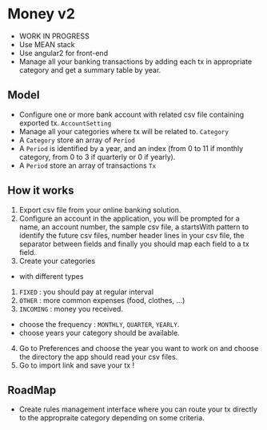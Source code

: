 # Money v2
* WORK IN PROGRESS
* Use MEAN stack
* Use angular2 for front-end
* Manage all your banking transactions by adding each tx in appropriate category and get a summary table by year.

## Model

* Configure one or more bank account with related csv file containing exported tx. `AccountSetting`
* Manage all your categories where tx will be related to. `Category`
* A `Category` store an array of `Period`
* A `Period` is identified by a year, and an index (from 0 to 11 if monthly category, from 0 to 3 if quarterly or 0 if yearly).
* A `Period` store an array of transactions `Tx`

## How it works

1. Export csv file from your online banking solution.
2. Configure an account in the application, you will be prompted for a name, an account number, the sample csv file, a startsWith pattern to identify the future csv files, number header lines in your csv file, the separator between fields and finally you should map each field to a tx field.
3. Create your categories  
 * with different types
 
  1. `FIXED` : you should pay at regular interval
  2. `OTHER` : more common expenses (food, clothes, ...)
  3. `INCOMING` : money you received.
  
 * choose the frequency : `MONTHLY`, `QUARTER`, `YEARLY`.
 * choose years your category should be available.
4. Go to Preferences and choose the year you want to work on and choose the directory the app should read your csv files.
5. Go to import link and save your tx !
 
## RoadMap

* Create rules management interface where you can route your tx directly to the appropraite category depending on some criteria.
